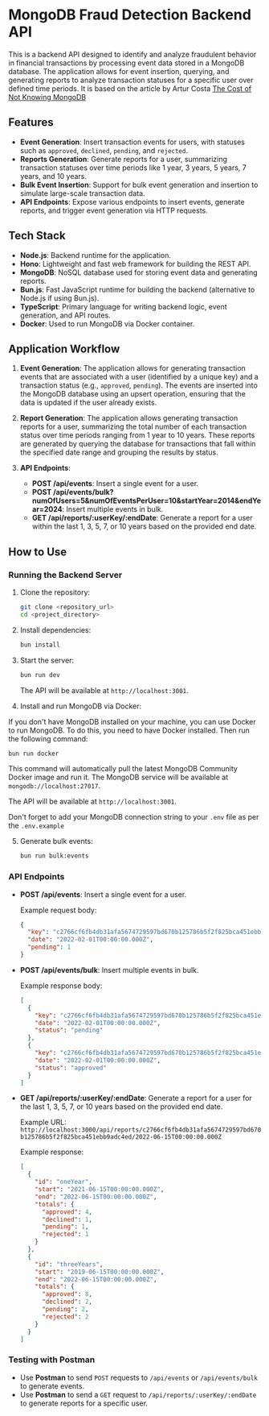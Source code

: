 # MongoDB Fraud Detection Backend API

This is a backend API designed to identify and analyze fraudulent behavior in financial transactions by processing event data stored in a MongoDB database. The application allows for event insertion, querying, and generating reports to analyze transaction statuses for a specific user over defined time periods. It is based on the article by Artur Costa [The Cost of Not Knowing MongoDB](https://www.mongodb.com/developer/products/mongodb/cost-of-not-knowing-mongodb/)

## Features

- **Event Generation**: Insert transaction events for users, with statuses such as `approved`, `declined`, `pending`, and `rejected`.
- **Reports Generation**: Generate reports for a user, summarizing transaction statuses over time periods like 1 year, 3 years, 5 years, 7 years, and 10 years.
- **Bulk Event Insertion**: Support for bulk event generation and insertion to simulate large-scale transaction data.
- **API Endpoints**: Expose various endpoints to insert events, generate reports, and trigger event generation via HTTP requests.

## Tech Stack

- **Node.js**: Backend runtime for the application.
- **Hono**: Lightweight and fast web framework for building the REST API.
- **MongoDB**: NoSQL database used for storing event data and generating reports.
- **Bun.js**: Fast JavaScript runtime for building the backend (alternative to Node.js if using Bun.js).
- **TypeScript**: Primary language for writing backend logic, event generation, and API routes.
- **Docker**: Used to run MongoDB via Docker container.

## Application Workflow

1. **Event Generation**: The application allows for generating transaction events that are associated with a user (identified by a unique key) and a transaction status (e.g., `approved`, `pending`). The events are inserted into the MongoDB database using an upsert operation, ensuring that the data is updated if the user already exists.

2. **Report Generation**: The application allows generating transaction reports for a user, summarizing the total number of each transaction status over time periods ranging from 1 year to 10 years. These reports are generated by querying the database for transactions that fall within the specified date range and grouping the results by status.

3. **API Endpoints**:
   - **POST /api/events**: Insert a single event for a user.
   - **POST /api/events/bulk?numOfUsers=5&numOfEventsPerUser=10&startYear=2014&endYear=2024**: Insert multiple events in bulk.
   - **GET /api/reports/:userKey/:endDate**: Generate a report for a user within the last 1, 3, 5, 7, or 10 years based on the provided end date.

## How to Use

### Running the Backend Server

1. Clone the repository:

   ```bash
   git clone <repository_url>
   cd <project_directory>
   ```

2. Install dependencies:

   ```bash
   bun install
   ```

3. Start the server:

   ```bash
   bun run dev
   ```

   The API will be available at `http://localhost:3001`.

4. Install and run MongoDB via Docker:

If you don't have MongoDB installed on your machine, you can use Docker to run MongoDB. To do this, you need to have Docker installed. Then run the following command:

```bash
bun run docker
```

This command will automatically pull the latest MongoDB Community Docker image and run it. The MongoDB service will be available at `mongodb://localhost:27017`.

The API will be available at `http://localhost:3001`.

Don't forget to add your MongoDB connection string to your `.env` file as per the `.env.example`

5. Generate bulk events:

   ```bash
   bun run bulk:events
   ```

### API Endpoints

- **POST /api/events**: Insert a single event for a user.

  Example request body:

  ```json
  {
    "key": "c2766cf6fb4db31afa5674729597bd670b125786b5f2f825bca451ebb9adc4ed",
    "date": "2022-02-01T00:00:00.000Z",
    "pending": 1
  }
  ```

- **POST /api/events/bulk**: Insert multiple events in bulk.

  Example response body:

  ```json
  [
    {
      "key": "c2766cf6fb4db31afa5674729597bd670b125786b5f2f825bca451ebb9adc4ed",
      "date": "2022-02-01T00:00:00.000Z",
      "status": "pending"
    },
    {
      "key": "c2766cf6fb4db31afa5674729597bd670b125786b5f2f825bca451ebb9adc4ed",
      "date": "2022-02-01T00:00:00.000Z",
      "status": "approved"
    }
  ]
  ```

- **GET /api/reports/:userKey/:endDate**: Generate a report for a user for the last 1, 3, 5, 7, or 10 years based on the provided end date.

  Example URL: `http://localhost:3000/api/reports/c2766cf6fb4db31afa5674729597bd670b125786b5f2f825bca451ebb9adc4ed/2022-06-15T00:00:00.000Z`

  Example response:

  ```json
  [
    {
      "id": "oneYear",
      "start": "2021-06-15T00:00:00.000Z",
      "end": "2022-06-15T00:00:00.000Z",
      "totals": {
        "approved": 4,
        "declined": 1,
        "pending": 1,
        "rejected": 1
      }
    },
    {
      "id": "threeYears",
      "start": "2019-06-15T00:00:00.000Z",
      "end": "2022-06-15T00:00:00.000Z",
      "totals": {
        "approved": 8,
        "declined": 2,
        "pending": 2,
        "rejected": 2
      }
    }
  ]
  ```

### Testing with Postman

- Use **Postman** to send `POST` requests to `/api/events` or `/api/events/bulk` to generate events.
- Use **Postman** to send a `GET` request to `/api/reports/:userKey/:endDate` to generate reports for a specific user.
